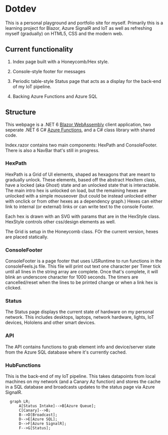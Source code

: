# Dotdev

This is a personal playground and portfolio site for myself. Primarily this is a learning project for Blazor, Azure SignalR and IoT as well as refreshing myself (gradually) on HTML5, CSS and the modern web. 

## Current functionality

1. Index page built with a Honeycomb/Hex style. 

1. Console-style footer for messages

1. Periodic table-style Status page that acts as a display for the back-end of my IoT pipeline.

1. Backing Azure Functions and Azure SQL

## Structure

This webpage is a .NET 6 [Blazor WebAssembly](https://docs.microsoft.com/aspnet/core/blazor/?view=aspnetcore-6.0#blazor-webassembly) client application, two seperate .NET 6 C# [Azure Functions](https://docs.microsoft.com/azure/azure-functions/functions-overview), and a C# class library with shared code.

Index.razor contains two main components: HexPath and ConsoleFooter. There is also a NavBar that's still in progress.

### HexPath

HexPath is a Grid of UI elements, shaped as hexagons that are meant to gradually unlock. These elements, based off the abstract HexItem class, have a locked (aka Ghost) state and an unlocked state that is interactable. The main intro hex is unlocked on load, but the remaining hexes are unlocked with a simple mouseover (but could be instead unlocked either with onclick or from other hexes as a dependency graph.) Hexes can either link to internal (or external) links or can write text to the console Footer.

Each hex is drawn with an SVG with params that are in the HexStyle class. HexStyle controls other css/design elements as well.

The Grid is setup in the Honeycomb class. FOr the current version, hexes are placed statically. 

### ConsoleFooter

ConsoleFooter is a page footer that uses IJSRuntime to run functions in the consoleFeels.js file. This file will print out text one character per Timer tick until all lines in the string array are complete. Once that's complete, it will blink an underscore character for 1000 seconds. The timers are cancelled/reset when the lines to be printed change or when a link hex is clicked.

### Status

The Status page displays the current state of hardware on my personal network. This includes desktops, laptops, network hardware, lights, IoT devices, Hololens and other smart devices. 

### API

The API contains functions to grab element info and device/server state from the Azure SQL database where it's currently cached.

### HubFunctions

This is the back-end of my IoT pipeline. This takes datapoints from local machines on my network (and a Canary Az function) and stores the cache in a SQL database and broadcasts updates to the status page via Azure SignalR.

```mermaid
  graph LR;
      A[Status Intake]-->B[Azure Queue];
      C[Canary]-->B;
      B-->D[Broadcast];
      D-->E[Azure SQL];
      D-->F[Azure SignalR];
      F-->G[Status];
```